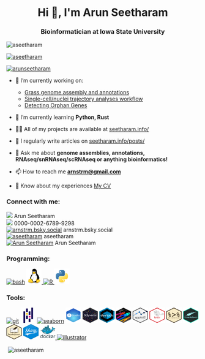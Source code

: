 <h1 align="center">Hi 👋, I'm Arun Seetharam</h1>
<h3 align="center">Bioinformatician at Iowa State University</h3>

<p align="left"> <img src="https://komarev.com/ghpvc/?username=aseetharam&label=Profile%20views&color=0e75b6&style=flat" alt="aseetharam" /> </p>

<p align="left"> <a href="https://github.com/ryo-ma/github-profile-trophy"><img src="https://github-profile-trophy.vercel.app/?username=aseetharam&column=3&margin-w=15&margin-h=15" alt="aseetharam" /></a> </p>

<p align="left"> <a href="https://twitter.com/arunseetharam" target="blank"><img src="https://img.shields.io/twitter/follow/arunseetharam?logo=twitter&style=for-the-badge" alt="arunseetharam" /></a> </p>

- 🔭 I’m currently working on:
  - [Grass genome assembly and annotations](https://panandropogoneae.com/)
  - [Single-cell/nuclei trajectory analyses workflow](https://tuteja-lab.github.io/BAP.hESC.d8_snRNAseq/index.html)
  - [Detecting Orphan Genes]()

- 🌱 I’m currently learning **Python, Rust**

- 👨‍💻 All of my projects are available at [seetharam.info/](https://seetharam.info)

- 📝 I regularly write articles on [seetharam.info/posts/](https://seetharam.info/posts)

- 💬 Ask me about **genome assemblies, annotations, RNAseq/snRNAseq/scRNAseq or anything bioinformatics!**

- 📫 How to reach me **arnstrm@gmail.com**

- 📄 Know about my experiences [My CV](https://seetharam.info/publications/pdf/cv_seetharam.pdf)

<h3 align="left">Connect with me:</h3>
<p align="left">
<p><a href="https://linkedin.com/in/arun-seetharam-5582381b0"><img src="https://img.shields.io/badge/LinkedIn-blue?style=flat&amp;logo=LINKEDIN" /></a> Arun Seetharam <br />
<a href="https://orcid.org/0000-0002-6789-9298"><img src="https://img.shields.io/badge/ORCiD-grey?style=flat&amp;logo=ORCID" /></a> 0000-0002-6789-9298 <br />
<a href="https://bsky.app/profile/arnstrm.bsky.social"><img src="https://img.shields.io/badge/Bluesky-lightblue?style=flat&amp;logo=bluesky" alt="arnstrm.bsky.social" /></a> arnstrm.bsky.social <br />
<a href="https://github.com/aseetharam"><img src="https://img.shields.io/badge/GitHub-black?style=flat&amp;logo=github" alt="aseetharam" /></a> aseetharam <br />
<a href="https://scholar.google.com/citations?user=Itos2p8AAAAJ"><img src="https://img.shields.io/badge/Google_Scholar-lightgrey?style=flat&amp;logo=Google-Scholar" alt="Arun Seetharam" /></a> Arun Seetharam</p>
</p>

<h3 align="left">Programming:</h3>
<p align="left">
<a href="https://www.gnu.org/software/bash/" target="_blank" rel="noreferrer"> <img src="https://www.vectorlogo.zone/logos/gnu_bash/gnu_bash-icon.svg" alt="bash" width="40" height="40"/></a>
<a href="https://www.linux.org/" target="_blank" rel="noreferrer"> <img src="https://raw.githubusercontent.com/devicons/devicon/master/icons/linux/linux-original.svg" alt="linux" width="40" height="40"/> </a>
<a href="https://www.r-project.org" target="_blank" rel="noreferrer"> <img src="https://www.vectorlogo.zone/logos/r-project/r-project-icon.svg" alt="R" width="40" height="40"/> </a>
<a href="https://www.python.org" target="_blank" rel="noreferrer"> <img src="https://raw.githubusercontent.com/devicons/devicon/master/icons/python/python-original.svg" alt="python" width="40" height="40"/> </a>
</p>

<h3 align="left">Tools:</h3>
<p align="left">

<a href="https://git-scm.com/" target="_blank" rel="noreferrer">
<img src="https://www.vectorlogo.zone/logos/github/github-tile.svg" alt="git" width="40" height="40"/></a>

<a href="https://pandas.pydata.org/" target="_blank" rel="noreferrer">
<img src="https://raw.githubusercontent.com/devicons/devicon/2ae2a900d2f041da66e950e4d48052658d850630/icons/pandas/pandas-original.svg" alt="pandas" width="40" height="40"/></a>
<a href="https://seaborn.pydata.org/" target="_blank" rel="noreferrer">
<img src="https://seaborn.pydata.org/_images/logo-mark-lightbg.svg" alt="seaborn" width="40" height="40"/></a>

<a href="https://www.rstudio.com/" target="_blank" rel="noreferrer">
<img src="https://raw.githubusercontent.com/rstudio/hex-stickers/master/SVG/RStudio.svg" alt="Rstudio" width="40" height="40"/></a>
<a href="https://www.tidyverse.org/" target="_blank" rel="noreferrer">
<img src="https://raw.githubusercontent.com/rstudio/hex-stickers/master/SVG/tidyverse.svg" alt="tidyverse" width="40" height="40"/></a>
<a href="https://www.r-project.org/nosvn/pandoc/devtools.html" target="_blank" rel="noreferrer">
<img src="https://raw.githubusercontent.com/rstudio/hex-stickers/master/SVG/devtools.svg" alt="devtools" width="40" height="40"/></a>
<a href="https://dplyr.tidyverse.org/" target="_blank" rel="noreferrer">
<img src="https://raw.githubusercontent.com/rstudio/hex-stickers/master/SVG/dplyr.svg" alt="dplyr" width="40" height="40"/></a>
<a href="https://ggplot2.tidyverse.org/" target="_blank" rel="noreferrer">
<img src="https://raw.githubusercontent.com/rstudio/hex-stickers/master/SVG/ggplot2.svg" alt="ggplot2" width="40" height="40"/></a>
<a href="https://cran.r-project.org/web/packages/knitr/index.html" target="_blank" rel="noreferrer">
<img src="https://raw.githubusercontent.com/rstudio/hex-stickers/master/SVG/knitr.svg" alt="knitr" width="40" height="40"/></a>
<a href="" target="_blank" rel="noreferrer">
<img src="https://raw.githubusercontent.com/rstudio/hex-stickers/master/SVG/pipe.svg" alt="pipe" width="40" height="40"/></a>
<a href="https://rmarkdown.rstudio.com/" target="_blank" rel="noreferrer">
<img src="https://raw.githubusercontent.com/rstudio/hex-stickers/master/SVG/rmarkdown.svg" alt="rmarkdown" width="40" height="40"/></a>
<a href="https://bookdown.org/" target="_blank" rel="noreferrer">
<img src="https://raw.githubusercontent.com/rstudio/hex-stickers/master/SVG/bookdown.svg" alt="bookdown" width="40" height="40"/></a>
<a href="https://shiny.rstudio.com/" target="_blank" rel="noreferrer">
<img src="https://raw.githubusercontent.com/rstudio/hex-stickers/master/SVG/shiny.svg" alt="Shiny" width="40" height="40"/></a>
<a href="https://www.docker.com/" target="_blank" rel="noreferrer">
<img src="https://raw.githubusercontent.com/devicons/devicon/master/icons/docker/docker-original-wordmark.svg" alt="docker" width="40" height="40"/> </a>
<a href="https://www.adobe.com/in/products/illustrator.html" target="_blank" rel="noreferrer">
<img src="https://www.vectorlogo.zone/logos/adobe_illustrator/adobe_illustrator-icon.svg" alt="illustrator" width="40" height="40"/> </a>
</p>

<p>&nbsp;<img align="center" src="https://github-readme-stats.vercel.app/api?username=aseetharam&show_icons=true&locale=en" alt="aseetharam" /></p>



